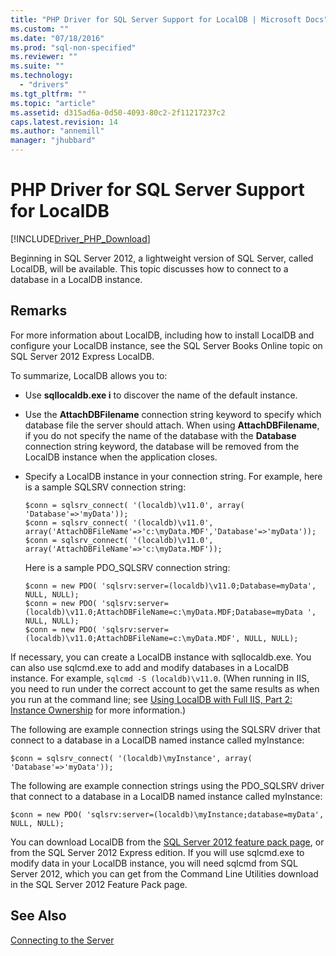 ```yaml
---
title: "PHP Driver for SQL Server Support for LocalDB | Microsoft Docs"
ms.custom: ""
ms.date: "07/18/2016"
ms.prod: "sql-non-specified"
ms.reviewer: ""
ms.suite: ""
ms.technology: 
  - "drivers"
ms.tgt_pltfrm: ""
ms.topic: "article"
ms.assetid: d315ad6a-0d50-4093-80c2-2f11217237c2
caps.latest.revision: 14
ms.author: "annemill"
manager: "jhubbard"
---
```

# PHP Driver for SQL Server Support for LocalDB
[!INCLUDE[Driver_PHP_Download](../../connect/php/includes)]

Beginning in SQL Server 2012, a lightweight version of SQL Server, called LocalDB, will be available. This topic discusses how to connect to a database in a LocalDB instance.  
  
## Remarks  
For more information about LocalDB, including how to install LocalDB and configure your LocalDB instance, see the SQL Server Books Online topic on SQL Server 2012 Express LocalDB.  
  
To summarize, LocalDB allows you to:  
  
-   Use **sqllocaldb.exe i** to discover the name of the default instance.  
  
-   Use the **AttachDBFilename** connection string keyword to specify which database file the server should attach. When using **AttachDBFilename**, if you do not specify the name of the database with the **Database** connection string keyword, the database will be removed from the LocalDB instance when the application closes.  
  
-   Specify a LocalDB instance in your connection string. For example, here is a sample SQLSRV connection string:  
  
    ```  
    $conn = sqlsrv_connect( '(localdb)\v11.0', array( 'Database'=>'myData'));  
    $conn = sqlsrv_connect( '(localdb)\v11.0', array('AttachDBFileName'=>'c:\myData.MDF','Database'=>'myData'));  
    $conn = sqlsrv_connect( '(localdb)\v11.0', array('AttachDBFileName'=>'c:\myData.MDF'));  
    ```  
  
    Here is a sample PDO_SQLSRV connection string:  
  
    ```  
    $conn = new PDO( 'sqlsrv:server=(localdb)\v11.0;Database=myData', NULL, NULL);   
    $conn = new PDO( 'sqlsrv:server=(localdb)\v11.0;AttachDBFileName=c:\myData.MDF;Database=myData ', NULL, NULL);  
    $conn = new PDO( 'sqlsrv:server=(localdb)\v11.0;AttachDBFileName=c:\myData.MDF', NULL, NULL);  
    ```  
  
If necessary, you can create a LocalDB instance with sqllocaldb.exe. You can also use sqlcmd.exe to add and modify databases in a LocalDB instance. For example, `sqlcmd -S (localdb)\v11.0`. (When running in IIS, you need to run under the correct account to get the same results as when you run at the command line; see [Using LocalDB with Full IIS, Part 2: Instance Ownership](http://blogs.msdn.com/b/sqlexpress/archive/2011/12/09/using-localdb-with-full-iis-part-2-instance-ownership.aspx) for more information.)  
  
The following are example connection strings using the SQLSRV driver that connect to a database in a LocalDB named instance called myInstance:  
  
```  
$conn = sqlsrv_connect( '(localdb)\myInstance', array( 'Database'=>'myData'));  
```  
  
The following are example connection strings using the PDO_SQLSRV driver that connect to a database in a LocalDB named instance called myInstance:  
  
```  
$conn = new PDO( 'sqlsrv:server=(localdb)\myInstance;database=myData', NULL, NULL);  
```  
  
You can download LocalDB from the [SQL Server 2012 feature pack page](http://go.microsoft.com/fwlink/?LinkID=236805), or from the SQL Server 2012 Express edition. If you will use sqlcmd.exe to modify data in your LocalDB instance, you will need sqlcmd from SQL Server 2012, which you can get from the Command Line Utilities download in the SQL Server 2012 Feature Pack page.  
  
## See Also  
[Connecting to the Server](../../connect/php/connecting-to-the-server.md)  
  
